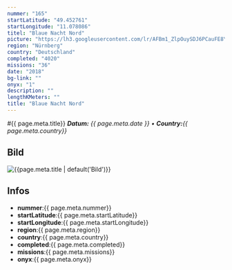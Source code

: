 ```yaml
---
nummer: "165"
startLatitude: "49.452761"
startLongitude: "11.078086"
titel: "Blaue Nacht Nord"
picture: "https://lh3.googleusercontent.com/lr/AFBm1_ZlpOuySDJ6PCauFE8YGc-0jd2cy9slTKj1AfQHNyPi8QVmV7ECFvCJNRjNjS6n_QnUknVT3xhO2JiJKZ4QmD-PUev4zSZHI7FXVgHiQ0xcFbRW_mO1QhNET0AygYtT-K-7oelKS6H9KsYrAzNGzYdapqNupPZt77W3Td_zvnwOVrq2nyQJu5PwdZUFaq-Yju0REkD91UB2d643mtuNOYfqY2GDGnazSSvmWbSZPYRwjHZWqLaQOXBWbH_7UH6ziow1NXGSPlEBgTz__9RZOY5hlE93YxVICwliWA5Yzjb_oF-e0xf7z8AHB53nL8D5YKigqGLbLHaMuIEslxI-pfcjijdQLb9xV4fKcxmMOXmsQp8b-HpRqY9fr8zWvuXqd0WGoUiirg4H9UDIFKieEtD-R_HcwjKg8pP9oSUiOEyCI-NSFmpKeUlljxaDH4-t85rXgzbMPbVog3wOo2GALmYrU4xvaVTgrZb6bYsi23650Vlz0wg_aatCfdyjKrqbj77tMYE7GhSdvXcYsYkDAI77-Xhnzl4dLWBhfTEOBm-_LjJtgyH5z_Q60pbYGAP7CmnV-ln05XPss5OXOfe_-i6bU-drpkSrBnhLLrNZtu1l6ybOddyqhQVF1N5GwOG-9HbpAsd4jNKp3HxMsRAnqu4-BLa285yhaTHpBjKBVsG3WgzNyA77E-Teg6Uk6TsDaUScoDbX7_nqPkn4Y23zYg5WA6wsWDkBbSKWaVhaPycvp735KFNk2zDFe1pyTo83DFaMuDt18UevsGLcmgzrhPZIGULhYaBqV1aDmikoGoifRVD1OHkrU1lwkFENkv0tqAb7cXeiZ_8o6Fi92ZnKcA-shICkQtk"
region: "Nürnberg"
country: "Deutschland"
completed: "4020"
missions: "36"
date: "2018"
bg-link: ""
onyx: "1"
description: ""
lengthKMeters: ""
title: "Blaue Nacht Nord"
---
```


#{{ page.meta.title}}
_**Datum:** {{ page.meta.date }} • **Country:**{{ page.meta.country}}_

## Bild
![{{page.meta.title | default('Bild')}}]({{page.meta.picture}})

## Infos
- **nummer**:{{ page.meta.nummer}}
- **startLatitude**:{{ page.meta.startLatitude}}
- **startLongitude**:{{ page.meta.startLongitude}}
- **region**:{{ page.meta.region}}
- **country**:{{ page.meta.country}}
- **completed**:{{ page.meta.completed}}
- **missions**:{{ page.meta.missions}}
- **onyx**:{{ page.meta.onyx}}

